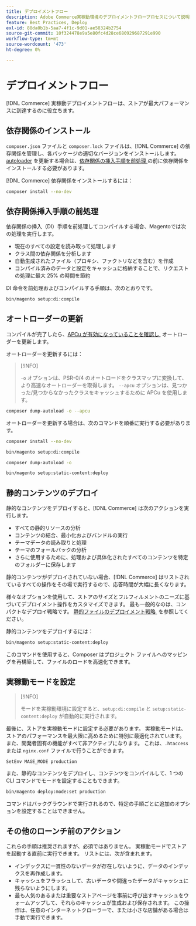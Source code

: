 ```yaml
---
title: デプロイメントフロー
description: Adobe Commerce実稼動環境のデプロイメントフロープロセスについて説明します。 最大限のパフォーマンスと信頼性を実現する手順を確認します。
feature: Best Practices, Deploy
exl-id: 88da0b1b-5aa7-4f1c-9d01-ae58324b2754
source-git-commit: 10f324478e9a5e80fc4d28ce680929687291e990
workflow-type: tm+mt
source-wordcount: '473'
ht-degree: 0%

---
```


# デプロイメントフロー

[!DNL Commerce] 実稼動デプロイメントフローは、ストアが最大パフォーマンスに到達するのに役立ちます。

## 依存関係のインストール

`composer.json` ファイルと `composer.lock` ファイルは、[!DNL Commerce] の依存関係を管理し、各パッケージの適切なバージョンをインストールします。 [autoloader](#preprocess-dependency-injection-instructions) を更新する場合は、[&#x200B; 依存関係の挿入手順を前処理 &#x200B;](#update-the-autoloader) の前に依存関係をインストールする必要があります。

[!DNL Commerce] 依存関係をインストールするには：

```bash
composer install --no-dev
```

## 依存関係挿入手順の前処理

依存関係の挿入（DI）手順を前処理してコンパイルする場合、Magentoでは次の処理を実行します。

* 現在のすべての設定を読み取って処理します
* クラス間の依存関係を分析します
* 自動生成されたファイル（プロキシ、ファクトリなどを含む）を作成
* コンパイル済みのデータと設定をキャッシュに格納することで、リクエストの処理に最大 25% の時間を節約

DI 命令を前処理およびコンパイルする手順は、次のとおりです。

```bash
bin/magento setup:di:compile
```

## オートローダーの更新

コンパイルが完了したら、[APCu が有効になっていることを確認し &#x200B;](../performance/software.md#php-settings) オートローダーを更新します。

オートローダーを更新するには：

>[!INFO]
>
>`-o` オプションは、PSR-0/4 のオートロードをクラスマップに変換して、より高速なオートローダーを取得します。 `--apcu` オプションは、見つかった/見つからなかったクラスをキャッシュするために APCu を使用します。

```bash
composer dump-autoload -o --apcu
```

オートローダーを更新する場合は、次のコマンドを順番に実行する必要があります。

```bash
composer install --no-dev
```

```bash
bin/magento setup:di:compile
```

```bash
composer dump-autoload -o
```

```bash
bin/magento setup:static-content:deploy
```

## 静的コンテンツのデプロイ

静的なコンテンツをデプロイすると、[!DNL Commerce] は次のアクションを実行します。

* すべての静的リソースの分析
* コンテンツの結合、最小化およびバンドルの実行
* テーマデータの読み取りと処理
* テーマのフォールバックの分析
* さらに使用するために、処理および具体化されたすべてのコンテンツを特定のフォルダーに保存します

静的コンテンツがデプロイされていない場合、[!DNL Commerce] はリストされているすべての操作をその場で実行するので、応答時間が大幅に長くなります。

様々なオプションを使用して、ストアのサイズとフルフィルメントのニーズに基づいてデプロイメント操作をカスタマイズできます。 最も一般的なのは、コンパクトなデプロイ戦略です。 [&#x200B; 静的ファイルのデプロイメント戦略 &#x200B;](../configuration/cli/static-view-file-strategy.md) を参照してください。

静的コンテンツをデプロイするには：

```bash
bin/magento setup:static-content:deploy
```

このコマンドを使用すると、Composer はプロジェクト ファイルへのマッピングを再構築して、ファイルのロードを高速化できます。

## 実稼動モードを設定

>[!INFO]
>
>モードを実稼動環境に設定すると、`setup:di:compile` と `setup:static-content:deploy` が自動的に実行されます。

最後に、ストアを実稼動モードに設定する必要があります。 実稼動モードは、ストアのパフォーマンスを最大限に高めるために特別に最適化されています。 また、開発者固有の機能がすべて非アクティブになります。 これは、`.htaccess` または `nginx.conf` ファイルで行うことができます。

`SetEnv MAGE_MODE production`

また、静的なコンテンツをデプロイし、コンテンツをコンパイルして、1 つの CLI コマンドでモードを設定することもできます。

```bash
bin/magento deploy:mode:set production
```

コマンドはバックグラウンドで実行されるので、特定の手順ごとに追加のオプションを設定することはできません。

## その他のローンチ前のアクション

これらの手順は推奨されますが、必須ではありません。 実稼動モードでストアを起動する直前に実行できます。 リストには、次が含まれます。

* インデックスに一貫性のないデータが存在しないように、データのインデックスを再作成します。
* キャッシュをフラッシュして、古いデータや間違ったデータがキャッシュに残らないようにします。
* 最も人気のあるまたは重要なストアページを事前に呼び出すキャッシュをウォームアップして、それらのキャッシュが生成および保存されます。 この操作は、任意のインターネットクローラーで、または小さな店舗がある場合は手動で実行できます。
